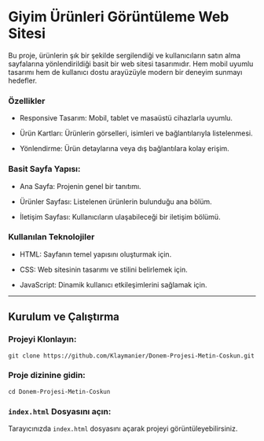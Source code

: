 # Giyim Ürünleri Görüntüleme Web Sitesi

Bu proje, ürünlerin şık bir şekilde sergilendiği ve kullanıcıların satın alma sayfalarına yönlendirildiği basit bir web sitesi tasarımıdır. Hem mobil uyumlu tasarımı hem de kullanıcı dostu arayüzüyle modern bir deneyim sunmayı hedefler.

### Özellikler

+ Responsive Tasarım: Mobil, tablet ve masaüstü cihazlarla uyumlu.

+ Ürün Kartları: Ürünlerin görselleri, isimleri ve bağlantılarıyla listelenmesi.

+ Yönlendirme: Ürün detaylarına veya dış bağlantılara kolay erişim.

### Basit Sayfa Yapısı:      
        
+ Ana Sayfa: Projenin genel bir tanıtımı.
       
+ Ürünler Sayfası: Listelenen ürünlerin bulunduğu ana bölüm.
        
+ İletişim Sayfası: Kullanıcıların ulaşabileceği bir iletişim bölümü.

### Kullanılan Teknolojiler

+ HTML: Sayfanın temel yapısını oluşturmak için.

+ CSS: Web sitesinin tasarımı ve stilini belirlemek için.

+ JavaScript: Dinamik kullanıcı etkileşimlerini sağlamak için.
---
## Kurulum ve Çalıştırma

### Projeyi Klonlayın:

```
git clone https://github.com/Klaymanier/Donem-Projesi-Metin-Coskun.git
```

### Proje dizinine gidin:

```
cd Donem-Projesi-Metin-Coskun
```

### `index.html` Dosyasını açın:

Tarayıcınızda `index.html` dosyasını açarak projeyi görüntüleyebilirsiniz.

